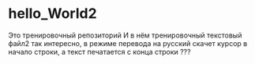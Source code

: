 # hello_World2
Это тренировочный репозиторий
И в нём тренировочный текстовый файл2
так интересно, в режиме перевода на русский скачет курсор в начало строки,
а текст печатается с конца строки ???

